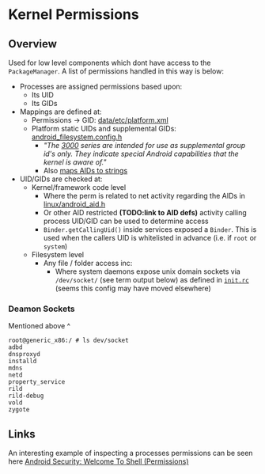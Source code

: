 # Kernel Permissions

## Overview

Used for low level components which dont have access to the `PackageManager`. A list of permissions handled in this way is below:

- Processes are assigned permissions based upon:
  - Its UID
  - Its GIDs
- Mappings are defined at:
   - Permissions -> GID: [data/etc/platform.xml](https://android.googlesource.com/platform/frameworks/base/+/master/data/etc/platform.xml)
   - Platform static UIDs and supplemental GIDs: [android_filesystem.config.h](https://android.googlesource.com/platform/system/core/+/master/include/private/android_filesystem_config.h)
     - _"The [3000](https://android.googlesource.com/platform/system/core/+/master/include/private/android_filesystem_config.h#109) series are intended for use as supplemental group id's only. They indicate special Android capabilities that the kernel is aware of."_
     - Also [maps AIDs to strings](https://android.googlesource.com/platform/system/core/+/master/include/private/android_filesystem_config.h#154)
- UID/GIDs are checked at:
  - Kernel/framework code level 
    - Where the perm is related to net activity regarding the AIDs in [linux/android_aid.h](https://android.googlesource.com/kernel/common/+/android-3.18/include/linux/android_aid.h) 
    - Or other AID restricted **(TODO:link to AID defs)** activity calling process UID/GID can be used to determine access
    - `Binder.getCallingUid()` inside services exposed a `Binder`. This is used when the callers UID is whitelisted in advance (i.e. if `root` or `system`)  
  - Filesystem level
    - Any file / folder access inc:
      - Where system daemons expose unix domain sockets via `/dev/socket/` (see term output below) as defined in [`init.rc`](https://android.googlesource.com/platform/system/core/+/master/rootdir/init.rc#617) (seems this config may have moved elsewhere)
  

### Deamon Sockets
    
Mentioned above ^    
    
```
root@generic_x86:/ # ls dev/socket
adbd
dnsproxyd
installd
mdns
netd
property_service
rild
rild-debug
vold
zygote
```
  
## Links

An interesting example of inspecting a processes permissions can be seen here [Android Security: Welcome To Shell (Permissions)](http://doridori.github.io/Android-Security-welcome-to-shell/)
